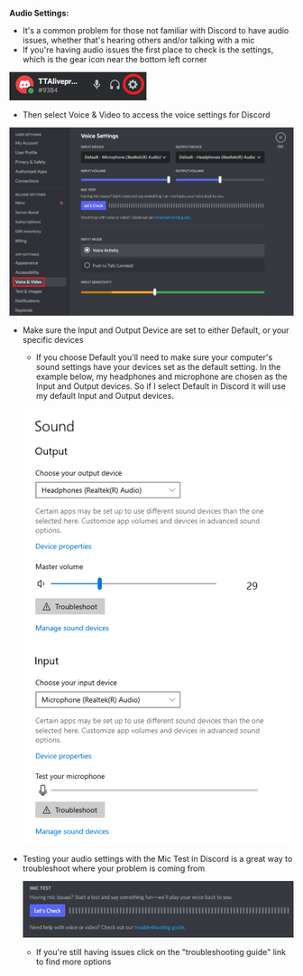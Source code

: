 **Audio Settings:**
- It's a common problem for those not familiar with Discord to have audio issues, whether that's hearing others and/or talking with a mic
- If you're having audio issues the first place to check is the settings, which is the gear icon near the bottom left corner

![settings.PNG](/.attachments/settings-004ffaac-0555-4ebd-9da6-4047495f99b1.PNG)

- Then select Voice & Video to access the voice settings for Discord

![voice.png](/.attachments/voice-936e20d4-cd26-4dce-a83f-6edfb35402d8.png)

- Make sure the Input and Output Device are set to either Default, or your specific devices
  - If you choose Default you'll need to make sure your computer's sound settings have your devices set as the default setting. In the example below, my headphones and microphone are chosen as the Input and Output devices. So if I select Default in Discord it will use my default Input and Output devices.

  ![sound.PNG](/.attachments/sound-1e2d5090-72f7-499c-8aa1-59edad7bd048.PNG)

- Testing your audio settings with the Mic Test in Discord is a great way to troubleshoot where your problem is coming from

   ![mic.PNG](/.attachments/mic-cff42af8-20a5-45be-8955-b2f8d7cda3bb.PNG)

   - If you're still having issues click on the "troubleshooting guide" link to find more options